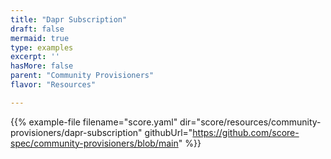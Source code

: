 ```yaml
---
title: "Dapr Subscription"
draft: false
mermaid: true
type: examples
excerpt: ''
hasMore: false
parent: "Community Provisioners"
flavor: "Resources"

---
```




{{% example-file filename="score.yaml" dir="score/resources/community-provisioners/dapr-subscription" githubUrl="https://github.com/score-spec/community-provisioners/blob/main" %}}
